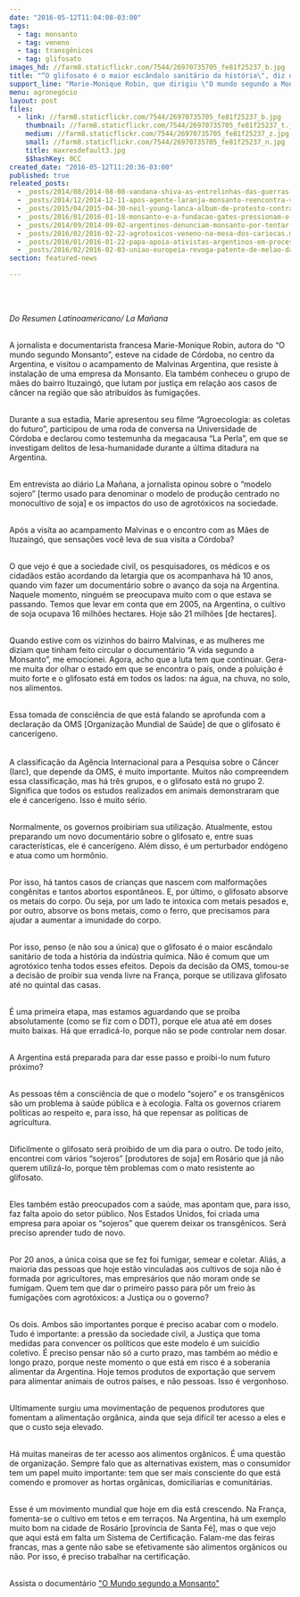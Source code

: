 ```yaml
---
date: "2016-05-12T11:04:08-03:00"
tags:
  - tag: monsanto
  - tag: veneno
  - tag: transgênicos
  - tag: glifosato
images_hd: //farm8.staticflickr.com/7544/26970735705_fe81f25237_b.jpg
title: "“O glifosato é o maior escândalo sanitário da história\", diz documentarista"
support_line: "Marie-Monique Robin, que dirigiu \"O mundo segundo a Monsanto\", critica modelo baseado em veneno e monocultura."
menu: agronegócio
layout: post
files:
  - link: //farm8.staticflickr.com/7544/26970735705_fe81f25237_b.jpg
    thumbnail: //farm8.staticflickr.com/7544/26970735705_fe81f25237_t.jpg
    medium: //farm8.staticflickr.com/7544/26970735705_fe81f25237_z.jpg
    small: //farm8.staticflickr.com/7544/26970735705_fe81f25237_n.jpg
    title: maxresdefault3.jpg
    $$hashKey: 0CC
created_date: "2016-05-12T11:20:36-03:00"
published: true
releated_posts:
  - _posts/2014/08/2014-08-08-vandana-shiva-as-entrelinhas-das-guerras-por-alimentos.md
  - _posts/2014/12/2014-12-11-apos-agente-laranja-monsanto-reencontra-vietna-com-transgenicos.md
  - _posts/2015/04/2015-04-30-neil-young-lanca-album-de-protesto-contra-monsanto.md
  - _posts/2016/01/2016-01-18-monsanto-e-a-fundacao-gates-pressionam-o-quenia-para-suspender-a-proibicao-sobre-transgenicos.md
  - _posts/2014/09/2014-09-02-argentinos-denunciam-monsanto-por-tentar-controlar-mercado-de-sementes.md
  - _posts/2016/02/2016-02-22-agrotoxicos-veneno-na-mesa-dos-cariocas.md
  - _posts/2016/01/2016-01-22-papa-apoia-ativistas-argentinos-em-processo-contra-monsanto.md
  - _posts/2016/02/2016-02-03-uniao-europeia-revoga-patente-de-melao-da-monsanto.md
section: featured-news

---
```

<p>&nbsp;</p>

<p><br />
<em>Do&nbsp;Resumen Latinoamericano/ La Ma&ntilde;ana</em></p>

<p><br />
A jornalista e documentarista francesa Marie-Monique Robin, autora do &ldquo;O mundo segundo Monsanto&rdquo;, esteve na cidade de C&oacute;rdoba, no centro da Argentina, e visitou o acampamento de Malvinas Argentina, que resiste &agrave; instala&ccedil;&atilde;o de uma empresa da Monsanto. Ela tamb&eacute;m conheceu o grupo de m&atilde;es do bairro Ituzaing&oacute;, que lutam por justi&ccedil;a em rela&ccedil;&atilde;o aos casos de c&acirc;ncer na regi&atilde;o que s&atilde;o atribu&iacute;dos &agrave;s fumiga&ccedil;&otilde;es.</p>

<p><br />
Durante a sua estadia, Marie apresentou seu filme &ldquo;Agroecologia: as coletas do futuro&rdquo;, participou de uma roda de conversa na Universidade de C&oacute;rdoba e declarou como testemunha da megacausa &ldquo;La Perla&rdquo;, em que se investigam delitos de lesa-humanidade durante a &uacute;ltima ditadura na Argentina.</p>

<p><br />
Em entrevista ao di&aacute;rio La Ma&ntilde;ana, a jornalista opinou sobre o &ldquo;modelo sojero&rdquo; [termo usado para denominar o modelo de produ&ccedil;&atilde;o centrado no monocultivo de soja] e os impactos do uso de agrot&oacute;xicos na sociedade.</p>

<p><br />
Ap&oacute;s a visita ao acampamento Malvinas e o encontro com as M&atilde;es de Ituzaing&oacute;, que sensa&ccedil;&otilde;es voc&ecirc; leva de sua visita a C&oacute;rdoba?</p>

<p><br />
O que vejo &eacute; que a sociedade civil, os pesquisadores, os m&eacute;dicos e os cidad&atilde;os est&atilde;o acordando da letargia que os acompanhava h&aacute; 10 anos, quando vim fazer um document&aacute;rio sobre o avan&ccedil;o da soja na Argentina. Naquele momento, ningu&eacute;m se preocupava muito com o que estava se passando. Temos que levar em conta que em 2005, na Argentina, o cultivo de soja ocupava 16 milh&otilde;es hectares. Hoje s&atilde;o 21 milh&otilde;es [de hectares].</p>

<p><br />
Quando estive com os vizinhos do bairro Malvinas, e as mulheres me diziam que tinham feito circular o document&aacute;rio &ldquo;A vida segundo a Monsanto&rdquo;, me emocionei. Agora, acho que a luta tem que continuar. Gera-me muita dor olhar o estado em que se encontra o pa&iacute;s, onde a polui&ccedil;&atilde;o &eacute; muito forte e o glifosato est&aacute; em todos os lados: na &aacute;gua, na chuva, no solo, nos alimentos.</p>

<p><br />
Essa tomada de consci&ecirc;ncia de que est&aacute; falando se aprofunda com a declara&ccedil;&atilde;o da OMS [Organiza&ccedil;&atilde;o Mundial de Sa&uacute;de] de que o glifosato &eacute; cancer&iacute;geno.<br />
<br />
<br />
A classifica&ccedil;&atilde;o da Ag&ecirc;ncia Internacional para a Pesquisa sobre o C&acirc;ncer (Iarc), que depende da OMS, &eacute; muito importante. Muitos n&atilde;o compreendem essa classifica&ccedil;&atilde;o, mas h&aacute; tr&ecirc;s grupos, e o glifosato est&aacute; no grupo 2. Significa que todos os estudos realizados em animais demonstraram que ele &eacute; cancer&iacute;geno. Isso &eacute; muito s&eacute;rio.</p>

<p><br />
Normalmente, os governos proibiriam sua utiliza&ccedil;&atilde;o. Atualmente, estou preparando um novo document&aacute;rio sobre o glifosato e, entre suas caracter&iacute;sticas, ele &eacute; cancer&iacute;geno. Al&eacute;m disso, &eacute; um perturbador end&oacute;geno e atua como um horm&ocirc;nio.</p>

<p><br />
Por isso, h&aacute; tantos casos de crian&ccedil;as que nascem com malforma&ccedil;&otilde;es cong&ecirc;nitas e tantos abortos espont&acirc;neos. E, por &uacute;ltimo, o glifosato absorve os metais do corpo. Ou seja, por um lado te intoxica com metais pesados e, por outro, absorve os bons metais, como o ferro, que precisamos para ajudar a aumentar a imunidade do corpo.</p>

<p><br />
Por isso, penso (e n&atilde;o sou a &uacute;nica) que o glifosato &eacute; o maior esc&acirc;ndalo sanit&aacute;rio de toda a hist&oacute;ria da ind&uacute;stria qu&iacute;mica. N&atilde;o &eacute; comum que um agrot&oacute;xico tenha todos esses efeitos. Depois da decis&atilde;o da OMS, tomou-se a decis&atilde;o de proibir sua venda livre na Fran&ccedil;a, porque se utilizava glifosato at&eacute; no quintal das casas.</p>

<p><br />
&Eacute; uma primeira etapa, mas estamos aguardando que se pro&iacute;ba absolutamente (como se fiz com o DDT), porque ele atua at&eacute; em doses muito baixas. H&aacute; que erradic&aacute;-lo, porque n&atilde;o se pode controlar nem dosar.</p>

<p><br />
A Argentina est&aacute; preparada para dar esse passo e proibi-lo num futuro pr&oacute;ximo?</p>

<p><br />
As pessoas t&ecirc;m a consci&ecirc;ncia de que o modelo &ldquo;sojero&rdquo; e os transg&ecirc;nicos s&atilde;o um problema &agrave; sa&uacute;de p&uacute;blica e &agrave; ecologia. Falta os governos criarem pol&iacute;ticas ao respeito e, para isso, h&aacute; que repensar as pol&iacute;ticas de agricultura.</p>

<p><br />
Dificilmente o glifosato ser&aacute; proibido de um dia para o outro. De todo jeito, encontrei com v&aacute;rios &ldquo;sojeros&rdquo; [produtores de soja] em Ros&aacute;rio que j&aacute; n&atilde;o querem utiliz&aacute;-lo, porque t&ecirc;m problemas com o mato resistente ao glifosato.</p>

<p><br />
Eles tamb&eacute;m est&atilde;o preocupados com a sa&uacute;de, mas apontam que, para isso, faz falta apoio do setor p&uacute;blico. Nos Estados Unidos, foi criada uma empresa para apoiar os &ldquo;sojeros&rdquo; que querem deixar os transg&ecirc;nicos. Ser&aacute; preciso aprender tudo de novo.</p>

<p><br />
Por 20 anos, a &uacute;nica coisa que se fez foi fumigar, semear e coletar. Ali&aacute;s, a maioria das pessoas que hoje est&atilde;o vinculadas aos cultivos de soja n&atilde;o &eacute; formada por agricultores, mas empres&aacute;rios que n&atilde;o moram onde se fumigam. Quem tem que dar o primeiro passo para p&ocirc;r um freio &agrave;s fumiga&ccedil;&otilde;es com agrot&oacute;xicos: a Justi&ccedil;a ou o governo?</p>

<p><br />
Os dois. Ambos s&atilde;o importantes porque &eacute; preciso acabar com o modelo. Tudo &eacute; importante: a press&atilde;o da sociedade civil, a Justi&ccedil;a que toma medidas para convencer os pol&iacute;ticos que este modelo &eacute; um suic&iacute;dio coletivo. &Eacute; preciso pensar n&atilde;o s&oacute; a curto prazo, mas tamb&eacute;m ao m&eacute;dio e longo prazo, porque neste momento o que est&aacute; em risco &eacute; a soberania alimentar da Argentina. Hoje temos produtos de exporta&ccedil;&atilde;o que servem para alimentar animais de outros pa&iacute;ses, e n&atilde;o pessoas. Isso &eacute; vergonhoso.</p>

<p><br />
Ultimamente surgiu uma movimenta&ccedil;&atilde;o de pequenos produtores que fomentam a alimenta&ccedil;&atilde;o org&acirc;nica, ainda que seja dif&iacute;cil ter acesso a eles e que o custo seja elevado.</p>

<p><br />
H&aacute; muitas maneiras de ter acesso aos alimentos org&acirc;nicos. &Eacute; uma quest&atilde;o de organiza&ccedil;&atilde;o. Sempre falo que as alternativas existem, mas o consumidor tem um papel muito importante: tem que ser mais consciente do que est&aacute; comendo e promover as hortas org&acirc;nicas, domiciliarias e comunit&aacute;rias.</p>

<p><br />
Esse &eacute; um movimento mundial que hoje em dia est&aacute; crescendo. Na Fran&ccedil;a, fomenta-se o cultivo em tetos e em terra&ccedil;os. Na Argentina, h&aacute; um exemplo muito bom na cidade de Ros&aacute;rio [prov&iacute;ncia de Santa F&eacute;], mas o que vejo que aqui est&aacute; em falta um Sistema de Certifica&ccedil;&atilde;o. Falam-me das feiras francas, mas a gente n&atilde;o sabe se efetivamente s&atilde;o alimentos org&acirc;nicos ou n&atilde;o. Por isso, &eacute; preciso trabalhar na certifica&ccedil;&atilde;o.&nbsp;</p>

<p><br />
Assista o document&aacute;rio <a href="https://www.youtube.com/watch?v=sWxTrKlCMnk">&quot;O Mundo segundo a Monsanto&quot;</a></p>
